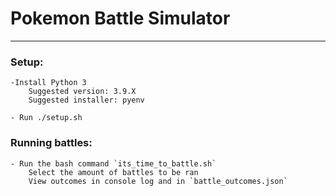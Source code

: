 # Pokemon Battle Simulator

---

### Setup:

    -Install Python 3
        Suggested version: 3.9.X
        Suggested installer: pyenv

    - Run ./setup.sh
        
### Running battles:

    - Run the bash command `its_time_to_battle.sh`
        Select the amount of battles to be ran
        View outcomes in console log and in `battle_outcomes.json`